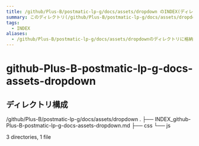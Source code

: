 ```yaml
---
title: /github/Plus-B/postmatic-lp-g/docs/assets/dropdown のINDEX(ディレクトリ概要)
summary: このディレクトリ(/github/Plus-B/postmatic-lp-g/docs/assets/dropdown)は[TODO:XXXX(このディレクトリに保存するファイルの説明を書く)]を格納する場所です。
tags:
  - INDEX
aliases:
  - /github/Plus-B/postmatic-lp-g/docs/assets/dropdownのディレクトリに格納されている資料について(INDEX:索引)
---
```


# github-Plus-B-postmatic-lp-g-docs-assets-dropdown

## ディレクトリ構成

/github/Plus-B/postmatic-lp-g/docs/assets/dropdown
.
├── INDEX_github-Plus-B-postmatic-lp-g-docs-assets-dropdown.md
├── css
└── js

3 directories, 1 file


